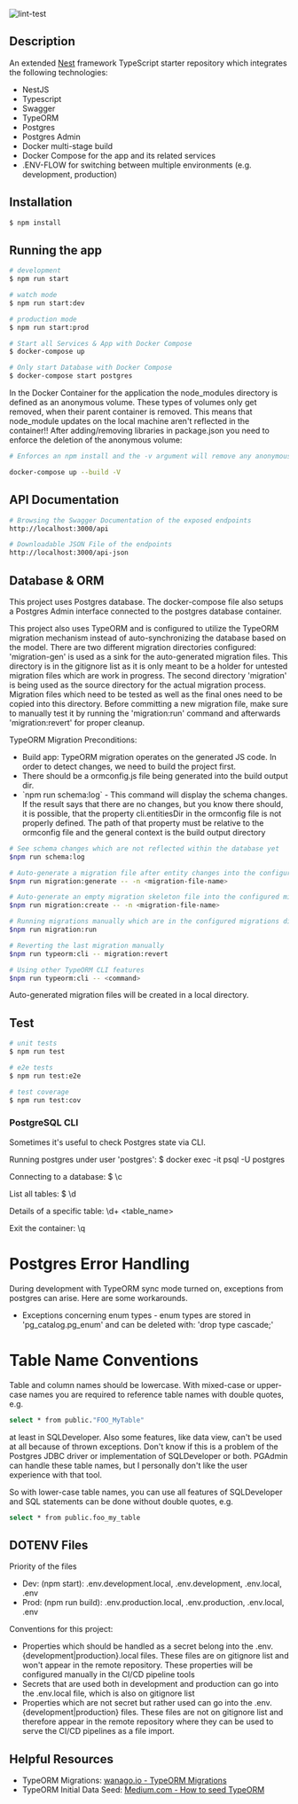 ![lint-test](https://github.com/bfoese/edible-garden-backend/workflows/lint-test/badge.svg)

## Description

An extended [Nest](https://github.com/nestjs/nest) framework TypeScript starter repository which integrates the following technologies:

<ul>
<li>NestJS</li>
<li>Typescript</li>
<li>Swagger</li>
<li>TypeORM</li>
<li>Postgres</li>
<li>Postgres Admin</li>
<li>Docker multi-stage build</li>
<li>Docker Compose for the app and its related services</li>
<li>.ENV-FLOW for switching between multiple environments (e.g. development, production)</li>
</ul>

## Installation

```bash
$ npm install
```

## Running the app

```bash
# development
$ npm run start

# watch mode
$ npm run start:dev

# production mode
$ npm run start:prod

# Start all Services & App with Docker Compose
$ docker-compose up

# Only start Database with Docker Compose
$ docker-compose start postgres
```

In the Docker Container for the application the node_modules directory is defined as an anonymous volume. These types
of volumes only get removed, when their parent container is removed. This means that node_module updates on the
local machine aren't reflected in the container!!
After adding/removing libraries in package.json you need to enforce the deletion of the anonymous volume:

```bash
# Enforces an npm install and the -v argument will remove any anonymous volumes and create them again

docker-compose up --build -V
```

## API Documentation

```bash
# Browsing the Swagger Documentation of the exposed endpoints
http://localhost:3000/api

# Downloadable JSON File of the endpoints
http://localhost:3000/api-json
```

## Database & ORM

This project uses Postgres database. The docker-compose file also setups a Postgres Admin interface connected to the
postgres database container.

This project also uses TypeORM and is configured to utilize the TypeORM migration mechanism instead of auto-synchronizing
the database based on the model.
There are two different migration directories configured: 'migration-gen' is used as a sink for the auto-generated
migration files. This directory is in the gitignore list as it is only meant to be a holder for untested migration files
which are work in progress. The second directory 'migration' is being used as the source directory for the actual
migration process. Migration files which need to be tested as well as the final ones need to be copied into
this directory. Before committing a new migration file, make sure to manually test it by running the 'migration:run'
command and afterwards 'migration:revert' for proper cleanup.

TypeORM Migration Preconditions:

<ul>
<li>Build app: TypeORM migration operates on the generated JS code. In order to detect changes, we need to build the project first.</li>
<li>There should be a ormconfig.js file being generated into the build output dir.</li>
<li>`npm run schema:log` - This command will display the schema changes. If the result says that there are no changes, but you know there should, it is possible, that the property cli.entitiesDir in the ormconfig file is not properly defined. The path of that property must be relative to the ormconfig file and the general context is the build output directory</li>
</ul>

```bash
# See schema changes which are not reflected within the database yet
$npm run schema:log

# Auto-generate a migration file after entity changes into the configured migration-gen file directory
$npm run migration:generate -- -n <migration-file-name>

# Auto-generate an empty migration skeleton file into the configured migration-gen file directory
$npm run migration:create -- -n <migration-file-name>

# Running migrations manually which are in the configured migrations directory
$npm run migration:run

# Reverting the last migration manually
$npm run typeorm:cli -- migration:revert

# Using other TypeORM CLI features
$npm run typeorm:cli -- <command>

```

Auto-generated migration files will be created in a local directory.

## Test

```bash
# unit tests
$ npm run test

# e2e tests
$ npm run test:e2e

# test coverage
$ npm run test:cov
```

### PostgreSQL CLI

Sometimes it's useful to check Postgres state via CLI.

Running postgres under user 'postgres':
\$ docker exec -it <db-container-name> psql -U postgres

Connecting to a database:
\$ \c <databaseName>

List all tables:
\$ \d

Details of a specific table:
\d+ <table_name>

Exit the container:
\q

# Postgres Error Handling

During development with TypeORM sync mode turned on, exceptions from postgres can arise. Here are some workarounds.

<ul>
    <li>Exceptions concerning enum types - enum types are stored in 'pg_catalog.pg_enum' and can be deleted with: 'drop type <enumType> cascade;'</li>
</ul>

# Table Name Conventions

Table and column names should be lowercase. With mixed-case or upper-case names you are required to reference table names with double quotes, e.g.

```bash
select * from public."FOO_MyTable"
```

at least in SQLDeveloper. Also some features, like data view, can't be used at all because of thrown exceptions. Don't know if this is a problem of the Postgres JDBC driver or implementation of SQLDeveloper or both. PGAdmin can handle these table names, but I personally don't like the user experience with that tool.

So with lower-case table names, you can use all features of SQLDeveloper and SQL statements can be done without double quotes, e.g.

```bash
select * from public.foo_my_table
```

## DOTENV Files

Priority of the files

<ul>
    <li>Dev: (npm start): .env.development.local, .env.development, .env.local, .env</li>
    <li>Prod: (npm run build): .env.production.local, .env.production, .env.local, .env</li>
</ul>

Conventions for this project:

<ul>
    <li>Properties which should be handled as a secret belong into the .env.{development|production}.local files. These files are on gitignore list and won't appear in the remote repository. These properties will be configured manually in the CI/CD pipeline tools</li>
    <li>Secrets that are used both in development and production can go into the .env.local file, which is also on gitignore list</li>
    <li>Properties which are not secret but rather used can go into the .env.{development|production} files. These files are not on gitignore list and therefore appear in the remote repository where they can be used to serve the CI/CD pipelines as a file import.</li>
</ul>

## Helpful Resources

<ul>
<li>TypeORM Migrations: <a href="https://wanago.io/2019/01/28/typeorm-migrations-postgres/">wanago.io - TypeORM Migrations</a> </li>
<li>TypeORM Initial Data Seed: <a href="https://medium.com/@bansalsushil_34403/how-to-seed-typeorm-d9637a5948cc">Medium.com - How to seed TypeORM</a> </li>
</ul>
